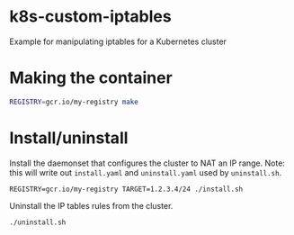 # k8s-custom-iptables
Example for manipulating iptables for a Kubernetes cluster

# Making the container

```sh
REGISTRY=gcr.io/my-registry make
```

# Install/uninstall

Install the daemonset that configures the cluster to NAT an IP range.
Note: this will write out `install.yaml` and `uninstall.yaml` used by
`uninstall.sh`.

```
REGISTRY=gcr.io/my-registry TARGET=1.2.3.4/24 ./install.sh
```

Uninstall the IP tables rules from the cluster.

```
./uninstall.sh
```
